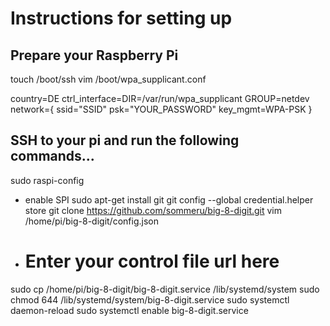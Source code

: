 # Instructions for setting up
## Prepare your Raspberry Pi
touch /boot/ssh
vim /boot/wpa_supplicant.conf

country=DE
ctrl_interface=DIR=/var/run/wpa_supplicant GROUP=netdev
network={
    ssid="SSID"
    psk="YOUR_PASSWORD"
    key_mgmt=WPA-PSK
}

## SSH to your pi and run the following commands...
sudo raspi-config
- enable SPI
sudo apt-get install git
git config --global credential.helper store
git clone https://github.com/sommeru/big-8-digit.git
vim /home/pi/big-8-digit/config.json
- # Enter your control file url here
sudo cp /home/pi/big-8-digit/big-8-digit.service /lib/systemd/system
sudo chmod 644 /lib/systemd/system/big-8-digit.service
sudo systemctl daemon-reload
sudo systemctl enable big-8-digit.service


